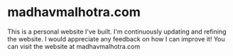 # madhavmalhotra.com
This is a personal website I've built.
I'm continuously updating and refining the website.
I would appreciate any feedback on how I can improve it!
You can visit the website at madhavmalhotra.com

